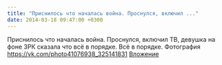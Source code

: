 ```yaml
---
title: "Приснилось что началась война. Проснулся, включил ..."
date: 2014-03-18 09:47:00 +0300
---
```


Приснилось что началась война. Проснулся, включил ТВ, девушка на фоне ЗРК сказала что всё в порядке. Всё в порядке.
Фотография
<a class="vk-attach" href="https://vk.com/photo41076938_325141831">https://vk.com/photo41076938_325141831</a>
<a class="vk-attach" href="https://vk.com/photo41076938_325141831">Вложение</a>
